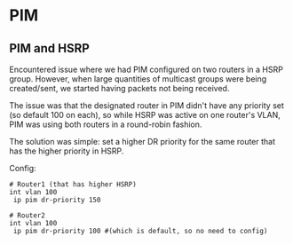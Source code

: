 # PIM

## PIM and HSRP 

Encountered issue where we had PIM configured on two routers in a HSRP group. However, when large
quantities of multicast groups were being created/sent, we started having packets not being
received. 

The issue was that the designated router in PIM didn't have any priority set (so default 100 on each), so while HSRP was
active on one router's VLAN, PIM was using both routers in a round-robin fashion.

The solution was simple: set a higher DR priority for the same router that has the higher priority
in HSRP.

Config:
```
# Router1 (that has higher HSRP)
int vlan 100
 ip pim dr-priority 150

# Router2
int vlan 100
 ip pim dr-priority 100 #(which is default, so no need to config)
```
